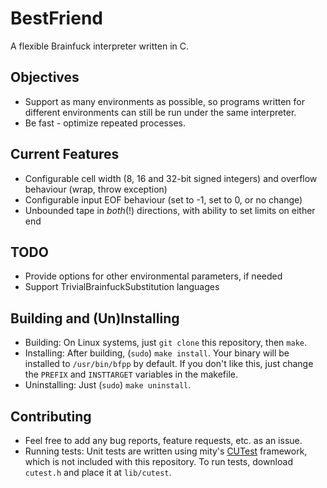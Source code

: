 # BestFriend
A flexible Brainfuck interpreter written in C.

## Objectives
 * Support as many environments as possible, so programs written for
    different environments can still be run under the same interpreter.
 * Be fast - optimize repeated processes.

## Current Features
 * Configurable cell width (8, 16 and 32-bit signed integers) and overflow
    behaviour (wrap, throw exception)
 * Configurable input EOF behaviour (set to -1, set to 0, or no change)
 * Unbounded tape in *both*(!) directions, with ability to set limits on
    either end

## TODO
 * Provide options for other environmental parameters, if needed
 * Support TrivialBrainfuckSubstitution languages

## Building and (Un)Installing
 * Building: On Linux systems, just `git clone` this repository, then
    `make`.
 * Installing: After building, (`sudo`) `make install`. Your binary will be
    installed to `/usr/bin/bfpp` by default. If you don't like this, just
    change the `PREFIX` and `INSTTARGET` variables in the makefile.
 * Uninstalling: Just (`sudo`) `make uninstall`.

## Contributing
 * Feel free to add any bug reports, feature requests, etc. as an issue.
 * Running tests: Unit tests are written using mity's
    [CUTest](https://github.com/mity/cutest) framework, which is not
    included with this repository. To run tests, download `cutest.h` and
    place it at `lib/cutest`.
